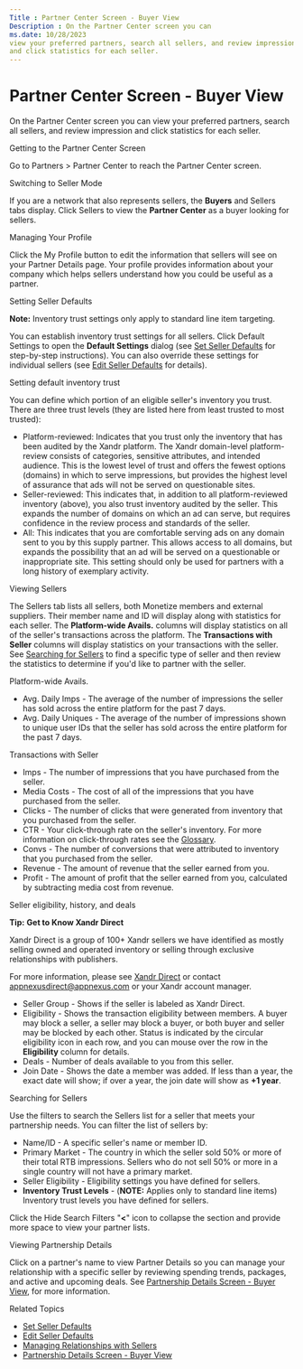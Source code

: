 ```yaml
---
Title : Partner Center Screen - Buyer View
Description : On the Partner Center screen you can
ms.date: 10/28/2023
view your preferred partners, search all sellers, and review impression
and click statistics for each seller.
---
```



# Partner Center Screen - Buyer View



On the Partner Center screen you can
view your preferred partners, search all sellers, and review impression
and click statistics for each seller.

Getting to the Partner Center Screen

Go to
Partners
\>  Partner Center to reach the
Partner Center screen.

<div class="bodydiv">

Switching to Seller Mode

If you are a network that also represents sellers, the **Buyers** and
Sellers tabs display. Click
Sellers to view the **Partner Center**
as a buyer looking for sellers.



Managing Your Profile

Click the My Profile button to edit
the information that sellers will see on your
Partner Details page. Your profile
provides information about your company which helps sellers understand
how you could be useful as a partner.

<div class="bodydiv">

Setting Seller Defaults



<b>Note:</b> Inventory trust settings only
apply to standard line item targeting.



You can establish inventory trust settings for all sellers. Click
Default Settings to open the **Default
Settings** dialog (see
<a href="set-seller-defaults.md" class="xref">Set Seller Defaults</a>
for step-by-step instructions). You can also override these settings for
individual sellers (see
<a href="edit-seller-defaults.md" class="xref">Edit Seller
Defaults</a> for details).

Setting default inventory trust

You can define which portion of an eligible seller's inventory you
trust. There are three trust levels (they are listed here from least
trusted to most trusted):

- Platform-reviewed: Indicates that
  you trust only the inventory that has been audited by the
  Xandr platform. The
  Xandr domain-level platform-review consists of
  categories, sensitive attributes, and intended audience. This is the
  lowest level of trust and offers the fewest options (domains) in which
  to serve impressions, but provides the highest level of assurance that
  ads will not be served on questionable sites.
- Seller-reviewed: This indicates
  that, in addition to all platform-reviewed inventory (above), you also
  trust inventory audited by the seller. This expands the number of
  domains on which an ad can serve, but requires confidence in the
  review process and standards of the seller.
- All: This indicates that you are
  comfortable serving ads on any domain sent to you by this supply
  partner. This allows access to all domains, but expands the
  possibility that an ad will be served on a questionable or
  inappropriate site. This setting should only be used for partners with
  a long history of exemplary activity.



Viewing Sellers

The Sellers tab lists all sellers,
both Monetize members and external suppliers.
Their member name and ID will display along with statistics for each
seller. The **Platform-wide
Avails.** columns will display statistics on all of the seller's
transactions across the platform. The
**Transactions with Seller**
columns will display statistics on your transactions with the seller.
See
<a href="partner-center-screen-buyer-view.md#ID-00000b82__ID-00000c0f"
class="xref">Searching for Sellers</a> to find a specific type of seller
and then review the statistics to determine if you'd like to partner
with the seller.

Platform-wide Avails.

- Avg. Daily Imps - The average of the
  number of impressions the seller has sold across the entire platform
  for the past 7 days.
- Avg. Daily Uniques - The average of
  the number of impressions shown to unique user IDs that the seller has
  sold across the entire platform for the past 7 days.

Transactions with Seller

- Imps - The number of impressions
  that you have purchased from the seller.
- Media Costs - The cost of all of the
  impressions that you have purchased from the seller.
- Clicks - The number of clicks that
  were generated from inventory that you purchased from the seller.
- CTR - Your click-through rate on the
  seller's inventory. For more information on click-through rates see
  the <a
  href="industry-reference/online-advertising-and-ad-tech-glossary.md"
  class="xref" target="_blank">Glossary</a>.
- Convs - The number of conversions
  that were attributed to inventory that you purchased from the seller.
- Revenue - The amount of revenue that
  the seller earned from you.
- Profit - The amount of profit that
  the seller earned from you, calculated by subtracting media cost from
  revenue.

Seller eligibility, history, and deals



<b>Tip:</b> **Get to Know
Xandr Direct**

Xandr Direct is a group of 100+
Xandr sellers we have identified as mostly
selling owned and operated inventory or selling through exclusive
relationships with publishers.

For more information, please see
<a href="appnexus-direct-for-buyers.md" class="xref"
title="This page explains what Xandr Direct is and other helpful details for using it."><span
class="ph">Xandr Direct</a> or contact
<a href="mailto:appnexusdirect@appnexus.com" class="xref"
target="_blank">appnexusdirect@appnexus.com</a>
or your Xandr account manager.



- Seller Group - Shows if the seller
  is labeled as Xandr Direct.
- Eligibility - Shows the transaction
  eligibility between members. A buyer may block a seller, a seller may
  block a buyer, or both buyer and seller may be blocked by each other.
  Status is indicated by the circular eligibility icon in each row, and
  you can mouse over the row in the
  **Eligibility** column for
  details.
- Deals - Number of deals available to
  you from this seller.
- Join Date - Shows the date a member
  was added. If less than a year, the exact date will show; if over a
  year, the join date will show as **+1 year**.

Searching for Sellers

Use the filters to search the Sellers
list for a seller that meets your partnership needs. You can filter the
list of sellers by:

- Name/ID - A specific seller's name
  or member ID.
- Primary Market - The country in
  which the seller sold 50% or more of their total RTB impressions.
  Sellers who do not sell 50% or more in a single country will not have
  a primary market.
- Seller Eligibility - Eligibility
  settings you have defined for sellers.
- **Inventory Trust Levels** - (**NOTE:** Applies only to standard line
  items) Inventory trust levels you have defined for sellers.

Click the Hide Search Filters "**\<**" icon to collapse the section and
provide more space to view your partner lists.

Viewing Partnership Details

Click on a partner's name to view Partner Details so you can manage your
relationship with a specific seller by reviewing spending trends,
packages, and active and upcoming deals. See
<a href="partnership-details-screen-buyer-view.md"
class="xref">Partnership Details Screen - Buyer View</a>, for more
information.

Related Topics

- <a href="set-seller-defaults.md" class="xref">Set Seller Defaults</a>
- <a href="edit-seller-defaults.md" class="xref">Edit Seller
  Defaults</a>
- <a href="managing-relationships-with-sellers.md" class="xref">Managing
  Relationships with Sellers</a>
- <a href="partnership-details-screen-buyer-view.md"
  class="xref">Partnership Details Screen - Buyer View</a>




